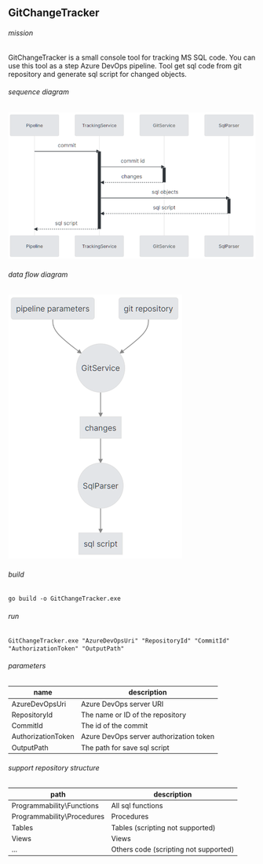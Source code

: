 ## GitChangeTracker

###### mission
GitChangeTracker is a small console tool for tracking MS SQL code. You can use this tool as a step Azure DevOps pipeline. Tool get sql code from git repository and generate sql script for changed objects.

###### sequence diagram
![Sync sequence diagram](https://github.com/setkov/GitChangeTracker/blob/master/SequenceDiagram.png)

###### data flow diagram
![Sync sequence diagram](https://github.com/setkov/GitChangeTracker/blob/master/DataFlowDiagram.png)

###### build
```
go build -o GitChangeTracker.exe
```

###### run
```
GitChangeTracker.exe "AzureDevOpsUri" "RepositoryId" "CommitId" "АuthorizationToken" "OutputPath"
```

###### parameters
|name|description|
|-|-|
|AzureDevOpsUri|Azure DevOps server URI|
|RepositoryId|The name or ID of the repository
|CommitId|The id of the commit|
|АuthorizationToken|Azure DevOps server authorization token|
|OutputPath|The path for save sql script|

###### support repository structure
|path|description|
|-|-|
|Programmability\Functions|All sql functions|
|Programmability\Procedures|Procedures|
|Tables|Tables (scripting not supported)|
|Views|Views|
|... |Others code (scripting not supported)

